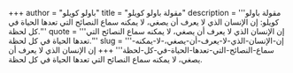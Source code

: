 +++
author = "باولو كويلو"
title = "مقولة باولو كويلو"
description = '''مقولة باولو كويلو: إن الإنسان الذي لا يعرف أن يصغي، لا يمكنه سماع النصائح التي تعدها الحياة في كل لحظة.'''
quote = '''إن الإنسان الذي لا يعرف أن يصغي، لا يمكنه سماع النصائح التي تعدها الحياة في كل لحظة.'''
slug = '''إن-الإنسان-الذي-لا-يعرف-أن-يصغي،-لا-يمكنه-سماع-النصائح-التي-تعدها-الحياة-في-كل-لحظة'''
+++
إن الإنسان الذي لا يعرف أن يصغي، لا يمكنه سماع النصائح التي تعدها الحياة في كل لحظة.
